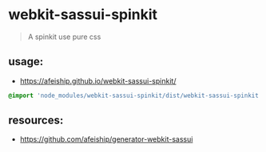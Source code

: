 # webkit-sassui-spinkit
> A spinkit use pure css

## usage:
+ https://afeiship.github.io/webkit-sassui-spinkit/

```scss
@import 'node_modules/webkit-sassui-spinkit/dist/webkit-sassui-spinkit.scss';
```


## resources:
+ https://github.com/afeiship/generator-webkit-sassui

